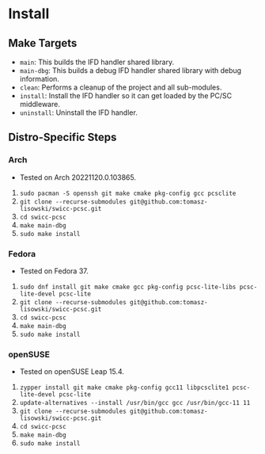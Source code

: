 # Install

## Make Targets
- `main`: This builds the IFD handler shared library.
- `main-dbg`: This builds a debug IFD handler shared library with debug information.
- `clean`: Performs a cleanup of the project and all sub-modules.
- `install`: Install the IFD handler so it can get loaded by the PC/SC middleware.
- `uninstall`: Uninstall the IFD handler.

## Distro-Specific Steps

### Arch
- Tested on Arch 20221120.0.103865.
1. `sudo pacman -S openssh git make cmake pkg-config gcc pcsclite`
2. `git clone --recurse-submodules git@github.com:tomasz-lisowski/swicc-pcsc.git`
3. `cd swicc-pcsc`
4. `make main-dbg`
5. `sudo make install`

### Fedora
- Tested on Fedora 37.
1. `sudo dnf install git make cmake gcc pkg-config pcsc-lite-libs pcsc-lite-devel pcsc-lite`
2. `git clone --recurse-submodules git@github.com:tomasz-lisowski/swicc-pcsc.git`
3. `cd swicc-pcsc`
4. `make main-dbg`
5. `sudo make install`

### openSUSE
- Tested on openSUSE Leap 15.4.
1. `zypper install git make cmake pkg-config gcc11 libpcsclite1 pcsc-lite-devel pcsc-lite`
2. `update-alternatives --install /usr/bin/gcc gcc /usr/bin/gcc-11 11`
3. `git clone --recurse-submodules git@github.com:tomasz-lisowski/swicc-pcsc.git`
4. `cd swicc-pcsc`
5. `make main-dbg`
6. `sudo make install`
